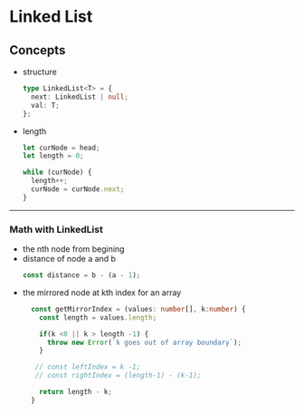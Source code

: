 # Linked List

## Concepts

- structure

  ```ts
  type LinkedList<T> = {
    next: LinkedList | null;
    val: T;
  };
  ```

- length

  ```ts
  let curNode = head;
  let length = 0;

  while (curNode) {
    length++;
    curNode = curNode.next;
  }
  ```

---

### Math with LinkedList

- the nth node from begining
- distance of node a and b
  ```ts
  const distance = b - (a - 1);
  ```
- the mirrored node at kth index for an array
  ```ts
    const getMirrorIndex = (values: number[], k:number) {
      const length = values.length;

      if(k <0 || k > length -1) {
        throw new Error(`k goes out of array boundary`);
      }

     // const leftIndex = k -1;
     // const rightIndex = (length-1) - (k-1);

      return length - k;
    }
  ```